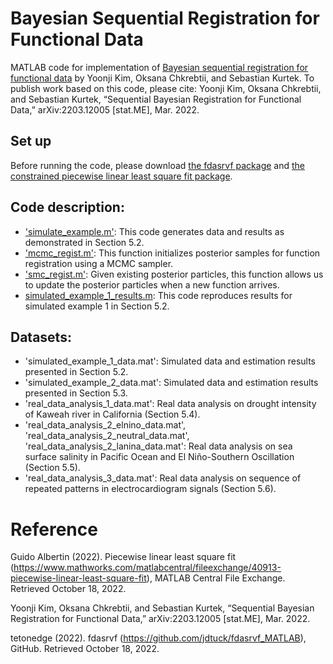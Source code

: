 # Bayesian Sequential Registration for Functional Data
MATLAB code for implementation of [Bayesian sequential registration for functional data](https://arxiv.org/abs/2203.12005) by Yoonji Kim, Oksana Chkrebtii, and Sebastian Kurtek. To publish work based on this code, please cite: Yoonji Kim, Oksana Chkrebtii, and Sebastian Kurtek, “Sequential Bayesian Registration for Functional Data,” arXiv:2203.12005 [stat.ME], Mar. 2022.

## Set up
Before running the code, please download [the fdasrvf package](https://github.com/jdtuck/fdasrvf_MATLAB) and [the constrained piecewise linear least square fit package](https://www.mathworks.com/matlabcentral/fileexchange/40913-piecewise-linear-least-square-fit).

## Code description:

- ['simulate_example.m'](simulate_example.m): This code generates data and results as demonstrated in Section 5.2.
- ['mcmc_regist.m'](mcmc_regist.m): This function initializes posterior samples for function registration using a MCMC sampler.
- ['smc_regist.m'](smc_regist.m): Given existing posterior particles, this function allows us to update the posterior particles when a new function arrives.
- [simulated_example_1_results.m](simulated_example_1_results.m): This code reproduces results for simulated example 1 in Section 5.2.

## Datasets:

- 'simulated_example_1_data.mat': Simulated data and estimation results presented in Section 5.2.
- 'simulated_example_2_data.mat': Simulated data and estimation results presented in Section 5.3.
- 'real_data_analysis_1_data.mat': Real data analysis on drought intensity of Kaweah river in California (Section 5.4).
- 'real_data_analysis_2_elnino_data.mat', 'real_data_analysis_2_neutral_data.mat', 'real_data_analysis_2_lanina_data.mat': Real data analysis on sea surface salinity in Pacific Ocean and El Niño-Southern Oscillation (Section 5.5).
- 'real_data_analysis_3_data.mat': Real data analysis on sequence of repeated patterns in electrocardiogram signals (Section 5.6).

# Reference

Guido Albertin (2022). Piecewise linear least square fit (https://www.mathworks.com/matlabcentral/fileexchange/40913-piecewise-linear-least-square-fit), MATLAB Central File Exchange. Retrieved October 18, 2022.

Yoonji Kim, Oksana Chkrebtii, and Sebastian Kurtek, “Sequential Bayesian Registration for Functional Data,” arXiv:2203.12005 [stat.ME], Mar. 2022.

tetonedge (2022). fdasrvf (https://github.com/jdtuck/fdasrvf_MATLAB), GitHub. Retrieved October 18, 2022.
